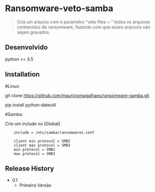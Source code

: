 # Ransomware-veto-samba
> Cria um arquivo com o parametro "veto files = " todos os arquivos conhecidos de ransomware, fazendo com que esses arquivos não sejam gravados.

## Desenvolvido

python >= 3.5

## Installation

#Linux:

git clone https://github.com/mauriciomagalhaes/ransomware-samba.git

pip install python-dateutil

#Samba:

Crie um include no [Global]

        include = /etc/samba/ransomwares.conf

        client min protocol = SMB2
        client max protocol = SMB3
        min protocol = SMB2
        max protocol = SMB3


## Release History

* 0.1
    * Primeira Versão

